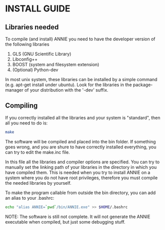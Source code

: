 # INSTALL GUIDE

## Libraries needed
To compile (and install) ANNIE you need to have the developer version of the following libraries

1. GLS (GNU Scientific Library)
2. Libconfig++
3. BOOST (system and filesystem extension)
4. (Optional) Python-dev

In most unix system, these libraries can be installed by a simple command (e.g. apt-get install under ubuntu). 
Look for the libraries in the package-manager of your distribution with the '-dev' suffix.

## Compiling

If you correctly installed all the libraries and your system is "standard", then all you need to do is:
```bash
make 
```

The software will be compiled and placed into the bin folder. If something goes wrong, and you are shure to have
correctly installed everything, you can try to edit the make.inc file.

In this file all the libraries and compiler options are specified. You can try to manually set the linking
path of your libraries in the directory in which you have compiled them. This is needed when you try to install
ANNIE on a system where you do not have root privileges, therefore you must compile the needed libraries by yourself.

To make the program callable from outside the bin directory, you can add an alias to your .bashrc:

```bash
echo "alias ANNIE=`pwd`/bin/ANNIE.exe" >> $HOME/.bashrc
```

NOTE: The software is still not complete. It will not generate the ANNIE executable when compiled, but just some
debugging stuff.
